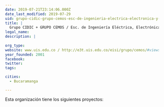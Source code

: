 ```yaml
---
date: 2019-07-21T23:14:06.000Z
date_last_modified: 2019-07-29
uid: grupo-cidic-grupo-cemos-esc-de-ingenieria-electrica-electronica-y-de-telecomunicaciones-universidad-industrial-de-santander
title: |
  Grupo CIDIC + GRUPO CEMOS / Esc. de Ingeniería Eléctrica, Electrónica y de Telecomunicaciones / Universidad Industrial de Santander
legal_name: 
description: |
  
org_type: 
website: www.uis.edu.co / http://e3t.uis.edu.co/eisi/grupo/cemos/#views/gm1/inicio
year_founded: 2001
facebook: 
twitter: 
tags:

cities: 
  - Bucaramanga

---
```


Esta organización tiene los siguientes proyectos:


